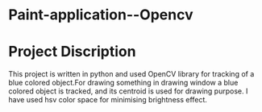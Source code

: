 # Paint-application--Opencv

# Project Discription
This project is written in python and used OpenCV library for tracking of a blue colored object.For drawing something in drawing window a blue colored object is tracked, and its centroid is used for drawing purpose.
I have used hsv color space for minimising brightness effect.
